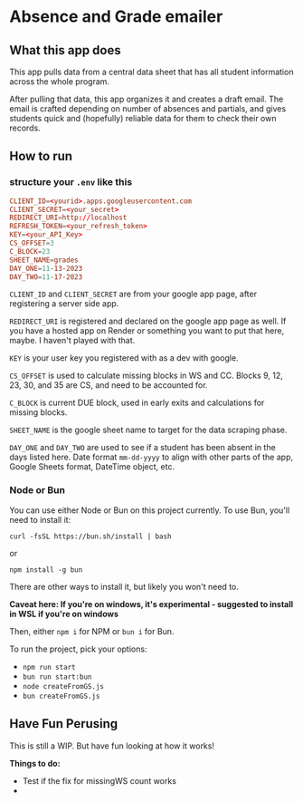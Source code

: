 # Absence and Grade emailer

## What this app does

This app pulls data from a central data sheet that has all student information across the whole program.

After pulling that data, this app organizes it and creates a draft email. The email is crafted depending on number of absences and partials, and gives students quick and (hopefully) reliable data for them to check their own records.

## How to run

### structure your `.env` like this

```conf
CLIENT_ID=<yourid>.apps.googleusercontent.com
CLIENT_SECRET=<your_secret>
REDIRECT_URI=http://localhost
REFRESH_TOKEN=<your_refresh_token>
KEY=<your_API_Key>
CS_OFFSET=3
C_BLOCK=23
SHEET_NAME=grades
DAY_ONE=11-13-2023
DAY_TWO=11-17-2023
```

`CLIENT_ID` and `CLIENT_SECRET` are from your google app page, after registering a server side app.

`REDIRECT_URI` is registered and declared on the google app page as well. If you have a hosted app on Render or something you want to put that here, maybe. I haven't played with that.

`KEY` is your user key you registered with as a dev with google.

`CS_OFFSET` is used to calculate missing blocks in WS and CC. Blocks 9, 12, 23, 30, and 35 are CS, and need to be accounted for.

`C_BLOCK` is current DUE block, used in early exits and calculations for missing blocks.

`SHEET_NAME` is the google sheet name to target for the data scraping phase.

`DAY_ONE` and `DAY_TWO` are used to see if a student has been absent in the days listed here. Date format `mm-dd-yyyy` to align with other parts of the app, Google Sheets format, DateTime object, etc.

### Node or Bun

You can use either Node or Bun on this project currently. To use Bun, you'll need to install it:

`curl -fsSL https://bun.sh/install | bash`

or

`npm install -g bun`

There are other ways to install it, but likely you won't need to.

__**Caveat here: If you're on windows, it's experimental - suggested to install in WSL if you're on windows**__

Then, either `npm i` for NPM or `bun i` for Bun.

To run the project, pick your options:

- `npm run start`
- `bun run start:bun`
- `node createFromGS.js`
- `bun createFromGS.js`

## Have Fun Perusing

This is still a WIP. But have fun looking at how it works!

__Things to do:__

- Test if the fix for missingWS count works
-
